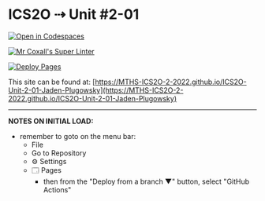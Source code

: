 # ICS2O ⇢ Unit #2-01

[![Open in Codespaces](https://classroom.github.com/assets/launch-codespace-f4981d0f882b2a3f0472912d15f9806d57e124e0fc890972558857b51b24a6f9.svg)](https://classroom.github.com/open-in-codespaces?assignment_repo_id=10521788)

[![Mr Coxall's Super Linter](https://github.com/MTHS-ICS2O-2-2022/ICS2O-Unit-2-01-Jaden-Plugowsky/workflows/Mr%20Coxall's%20Super%20Linter/badge.svg)](https://github.com/MTHS-ICS2O-2-2022/ICS2O-Unit-2-01-Jaden-Plugowsky/actions)

[![Deploy Pages](https://github.com/MTHS-ICS2O-2-2022/ICS2O-Unit-2-01-Jaden-Plugowsky/workflows/Deploy%20Pages/badge.svg)](https://github.com/MTHS-ICS2O-2-2022/ICS2O-Unit-2-01-Jaden-Plugowsky/actions)

This site can be found at: [https://MTHS-ICS2O-2-2022.github.io/ICS2O-Unit-2-01-Jaden-Plugowsky](https://MTHS-ICS2O-2-2022.github.io/ICS2O-Unit-2-01-Jaden-Plugowsky)

---

**NOTES ON INITIAL LOAD:**
- remember to goto on the menu bar:
  - File
  - Go to Repository
  - ⚙ Settings
  - 🗔 Pages
    - then from the "Deploy from a branch ▼" button, select "GitHub Actions"
